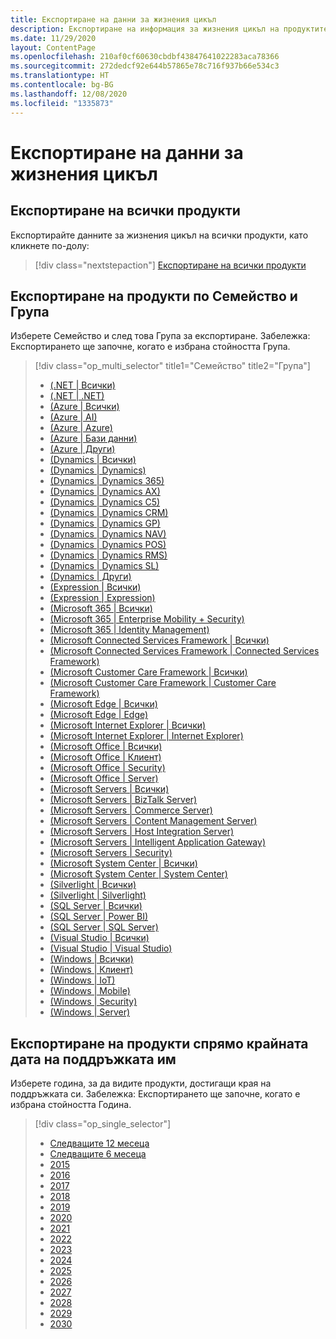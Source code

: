 ```yaml
---
title: Експортиране на данни за жизнения цикъл
description: Експортиране на информация за жизнения цикъл на продуктите
ms.date: 11/29/2020
layout: ContentPage
ms.openlocfilehash: 210af0cf60630cbdbf43847641022283aca78366
ms.sourcegitcommit: 272dedcf92e644b57865e78c716f937b66e534c3
ms.translationtype: HT
ms.contentlocale: bg-BG
ms.lasthandoff: 12/08/2020
ms.locfileid: "1335873"
---
```

# <a name="lifecycle-data-export"></a>Експортиране на данни за жизнения цикъл

## <a name="export-all-products"></a>Експортиране на всички продукти
Експортирайте данните за жизнения цикъл на всички продукти, като кликнете по-долу:

> [!div class="nextstepaction"]
> [Експортиране на всички продукти](https://app-omaha-prod.azurewebsites.net/api/PublishedListings/Export)

## <a name="export-products-by-family-and-group"></a>Експортиране на продукти по Семейство и Група
Изберете Семейство и след това Група за експортиране. Забележка: Експортирането ще започне, когато е избрана стойността Група. 

> [!div class="op_multi_selector" title1="Семейство" title2="Група"]
> - [(.NET | Всички)](https://app-omaha-prod.azurewebsites.net/api/PublishedListings/Export(family='.NET'))
> - [(.NET | .NET)](https://app-omaha-prod.azurewebsites.net/api/PublishedListings/Export(family='.NET',group='.NET'))
> - [(Azure | Всички)](https://app-omaha-prod.azurewebsites.net/api/PublishedListings/Export(family='Azure'))
> - [(Azure | AI)](https://app-omaha-prod.azurewebsites.net/api/PublishedListings/Export(family='Azure',group='AI'))
> - [(Azure | Azure)](https://app-omaha-prod.azurewebsites.net/api/PublishedListings/Export(family='Azure',group='Azure'))
> - [(Azure | Бази данни)](https://app-omaha-prod.azurewebsites.net/api/PublishedListings/Export(family='Azure',group='Databases'))
> - [(Azure | Други)](https://app-omaha-prod.azurewebsites.net/api/PublishedListings/Export(family='Azure',group='Other'))
> - [(Dynamics | Всички)](https://app-omaha-prod.azurewebsites.net/api/PublishedListings/Export(family='Dynamics'))
> - [(Dynamics | Dynamics)](https://app-omaha-prod.azurewebsites.net/api/PublishedListings/Export(family='Dynamics',group='Dynamics'))
> - [(Dynamics | Dynamics 365)](https://app-omaha-prod.azurewebsites.net/api/PublishedListings/Export(family='Dynamics',group='Dynamics%20365'))
> - [(Dynamics | Dynamics AX)](https://app-omaha-prod.azurewebsites.net/api/PublishedListings/Export(family='Dynamics',group='Dynamics%20AX'))
> - [(Dynamics | Dynamics C5)](https://app-omaha-prod.azurewebsites.net/api/PublishedListings/Export(family='Dynamics',group='Dynamics%20C5'))
> - [(Dynamics | Dynamics CRM)](https://app-omaha-prod.azurewebsites.net/api/PublishedListings/Export(family='Dynamics',group='Dynamics%20CRM'))
> - [(Dynamics | Dynamics GP)](https://app-omaha-prod.azurewebsites.net/api/PublishedListings/Export(family='Dynamics',group='Dynamics%20GP'))
> - [(Dynamics | Dynamics NAV)](https://app-omaha-prod.azurewebsites.net/api/PublishedListings/Export(family='Dynamics',group='Dynamics%20NAV'))
> - [(Dynamics | Dynamics POS)](https://app-omaha-prod.azurewebsites.net/api/PublishedListings/Export(family='Dynamics',group='Dynamics%20POS'))
> - [(Dynamics | Dynamics RMS)](https://app-omaha-prod.azurewebsites.net/api/PublishedListings/Export(family='Dynamics',group='Dynamics%20RMS'))
> - [(Dynamics | Dynamics SL)](https://app-omaha-prod.azurewebsites.net/api/PublishedListings/Export(family='Dynamics',group='Dynamics%20SL'))
> - [(Dynamics | Други)](https://app-omaha-prod.azurewebsites.net/api/PublishedListings/Export(family='Dynamics',group='Other'))
> - [(Expression | Всички)](https://app-omaha-prod.azurewebsites.net/api/PublishedListings/Export(family='Expression'))
> - [(Expression | Expression)](https://app-omaha-prod.azurewebsites.net/api/PublishedListings/Export(family='Expression',group='Expression'))
> - [(Microsoft 365 | Всички)](https://app-omaha-prod.azurewebsites.net/api/PublishedListings/Export(family='Microsoft%20365'))
> - [(Microsoft 365 | Enterprise Mobility + Security)](https://app-omaha-prod.azurewebsites.net/api/PublishedListings/Export(family='Microsoft%20365',group='Enterprise%20Mobility%20%2B%20Security'))
> - [(Microsoft 365 | Identity Management)](https://app-omaha-prod.azurewebsites.net/api/PublishedListings/Export(family='Microsoft%20365',group='Identity%20Management'))
> - [(Microsoft Connected Services Framework | Всички)](https://app-omaha-prod.azurewebsites.net/api/PublishedListings/Export(family='Microsoft%20Connected%20Services%20Framework'))
> - [(Microsoft Connected Services Framework | Connected Services Framework)](https://app-omaha-prod.azurewebsites.net/api/PublishedListings/Export(family='Microsoft%20Connected%20Services%20Framework',group='Connected%20Services%20Framework'))
> - [(Microsoft Customer Care Framework | Всички)](https://app-omaha-prod.azurewebsites.net/api/PublishedListings/Export(family='Microsoft%20Customer%20Care%20Framework'))
> - [(Microsoft Customer Care Framework | Customer Care Framework)](https://app-omaha-prod.azurewebsites.net/api/PublishedListings/Export(family='Microsoft%20Customer%20Care%20Framework',group='Customer%20Care%20Framework'))
> - [(Microsoft Edge | Всички)](https://app-omaha-prod.azurewebsites.net/api/PublishedListings/Export(family='Microsoft%20Edge'))
> - [(Microsoft Edge | Edge)](https://app-omaha-prod.azurewebsites.net/api/PublishedListings/Export(family='Microsoft%20Edge',group='Edge'))
> - [(Microsoft Internet Explorer | Всички)](https://app-omaha-prod.azurewebsites.net/api/PublishedListings/Export(family='Microsoft%20Internet%20Explorer'))
> - [(Microsoft Internet Explorer | Internet Explorer)](https://app-omaha-prod.azurewebsites.net/api/PublishedListings/Export(family='Microsoft%20Internet%20Explorer',group='Internet%20Explorer'))
> - [(Microsoft Office | Всички)](https://app-omaha-prod.azurewebsites.net/api/PublishedListings/Export(family='Microsoft%20Office'))
> - [(Microsoft Office | Клиент)](https://app-omaha-prod.azurewebsites.net/api/PublishedListings/Export(family='Microsoft%20Office',group='Client'))
> - [(Microsoft Office | Security)](https://app-omaha-prod.azurewebsites.net/api/PublishedListings/Export(family='Microsoft%20Office',group='Security'))
> - [(Microsoft Office | Server)](https://app-omaha-prod.azurewebsites.net/api/PublishedListings/Export(family='Microsoft%20Office',group='Server'))
> - [(Microsoft Servers | Всички)](https://app-omaha-prod.azurewebsites.net/api/PublishedListings/Export(family='Microsoft%20Servers'))
> - [(Microsoft Servers | BizTalk Server)](https://app-omaha-prod.azurewebsites.net/api/PublishedListings/Export(family='Microsoft%20Servers',group='BizTalk%20Server'))
> - [(Microsoft Servers | Commerce Server)](https://app-omaha-prod.azurewebsites.net/api/PublishedListings/Export(family='Microsoft%20Servers',group='Commerce%20Server'))
> - [(Microsoft Servers | Content Management Server)](https://app-omaha-prod.azurewebsites.net/api/PublishedListings/Export(family='Microsoft%20Servers',group='Content%20Management%20Server'))
> - [(Microsoft Servers | Host Integration Server)](https://app-omaha-prod.azurewebsites.net/api/PublishedListings/Export(family='Microsoft%20Servers',group='Host%20Integration%20Server'))
> - [(Microsoft Servers | Intelligent Application Gateway)](https://app-omaha-prod.azurewebsites.net/api/PublishedListings/Export(family='Microsoft%20Servers',group='Intelligent%20Application%20Gateway'))
> - [(Microsoft Servers | Security)](https://app-omaha-prod.azurewebsites.net/api/PublishedListings/Export(family='Microsoft%20Servers',group='Security'))
> - [(Microsoft System Center | Всички)](https://app-omaha-prod.azurewebsites.net/api/PublishedListings/Export(family='Microsoft%20System%20Center'))
> - [(Microsoft System Center | System Center)](https://app-omaha-prod.azurewebsites.net/api/PublishedListings/Export(family='Microsoft%20System%20Center',group='System%20Center'))
> - [(Silverlight | Всички)](https://app-omaha-prod.azurewebsites.net/api/PublishedListings/Export(family='Silverlight'))
> - [(Silverlight | Silverlight)](https://app-omaha-prod.azurewebsites.net/api/PublishedListings/Export(family='Silverlight',group='Silverlight'))
> - [(SQL Server | Всички)](https://app-omaha-prod.azurewebsites.net/api/PublishedListings/Export(family='SQL%20Server'))
> - [(SQL Server | Power BI)](https://app-omaha-prod.azurewebsites.net/api/PublishedListings/Export(family='SQL%20Server',group='Power%20BI'))
> - [(SQL Server | SQL Server)](https://app-omaha-prod.azurewebsites.net/api/PublishedListings/Export(family='SQL%20Server',group='SQL%20Server'))
> - [(Visual Studio | Всички)](https://app-omaha-prod.azurewebsites.net/api/PublishedListings/Export(family='Visual%20Studio'))
> - [(Visual Studio | Visual Studio)](https://app-omaha-prod.azurewebsites.net/api/PublishedListings/Export(family='Visual%20Studio',group='Visual%20Studio'))
> - [(Windows | Всички)](https://app-omaha-prod.azurewebsites.net/api/PublishedListings/Export(family='Windows'))
> - [(Windows | Клиент)](https://app-omaha-prod.azurewebsites.net/api/PublishedListings/Export(family='Windows',group='Client'))
> - [(Windows | IoT)](https://app-omaha-prod.azurewebsites.net/api/PublishedListings/Export(family='Windows',group='IoT'))
> - [(Windows | Mobile)](https://app-omaha-prod.azurewebsites.net/api/PublishedListings/Export(family='Windows',group='Mobile'))
> - [(Windows | Security)](https://app-omaha-prod.azurewebsites.net/api/PublishedListings/Export(family='Windows',group='Security'))
> - [(Windows | Server)](https://app-omaha-prod.azurewebsites.net/api/PublishedListings/Export(family='Windows',group='Server'))

## <a name="export-products-by-end-of-support-date"></a>Експортиране на продукти спрямо крайната дата на поддръжката им
Изберете година, за да видите продукти, достигащи края на поддръжката си. Забележка: Експортирането ще започне, когато е избрана стойността Година.

> [!div class="op_single_selector"]
> - [Следващите 12 месеца](https://app-omaha-prod.azurewebsites.net/api/PublishedListings/Export(endOfSupportMonths=12))
> - [Следващите 6 месеца](https://app-omaha-prod.azurewebsites.net/api/PublishedListings/Export(endOfSupportMonths=6))
> - [2015](https://app-omaha-prod.azurewebsites.net/api/PublishedListings/Export(endOfSupportYear=2015))
> - [2016](https://app-omaha-prod.azurewebsites.net/api/PublishedListings/Export(endOfSupportYear=2016))
> - [2017](https://app-omaha-prod.azurewebsites.net/api/PublishedListings/Export(endOfSupportYear=2017))
> - [2018](https://app-omaha-prod.azurewebsites.net/api/PublishedListings/Export(endOfSupportYear=2018))
> - [2019](https://app-omaha-prod.azurewebsites.net/api/PublishedListings/Export(endOfSupportYear=2019))
> - [2020](https://app-omaha-prod.azurewebsites.net/api/PublishedListings/Export(endOfSupportYear=2020))
> - [2021](https://app-omaha-prod.azurewebsites.net/api/PublishedListings/Export(endOfSupportYear=2021))
> - [2022](https://app-omaha-prod.azurewebsites.net/api/PublishedListings/Export(endOfSupportYear=2022))
> - [2023](https://app-omaha-prod.azurewebsites.net/api/PublishedListings/Export(endOfSupportYear=2023))
> - [2024](https://app-omaha-prod.azurewebsites.net/api/PublishedListings/Export(endOfSupportYear=2024))
> - [2025](https://app-omaha-prod.azurewebsites.net/api/PublishedListings/Export(endOfSupportYear=2025))
> - [2026](https://app-omaha-prod.azurewebsites.net/api/PublishedListings/Export(endOfSupportYear=2026))
> - [2027](https://app-omaha-prod.azurewebsites.net/api/PublishedListings/Export(endOfSupportYear=2027))
> - [2028](https://app-omaha-prod.azurewebsites.net/api/PublishedListings/Export(endOfSupportYear=2028))
> - [2029](https://app-omaha-prod.azurewebsites.net/api/PublishedListings/Export(endOfSupportYear=2029))
> - [2030](https://app-omaha-prod.azurewebsites.net/api/PublishedListings/Export(endOfSupportYear=2030))
